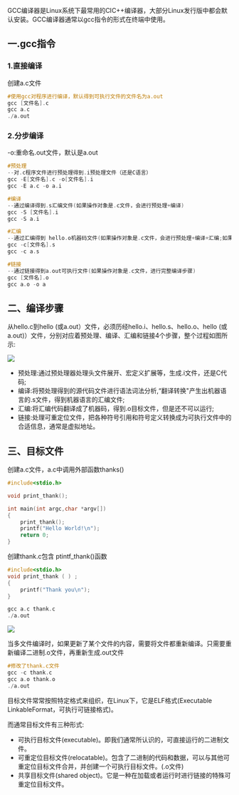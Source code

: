 GCC编译器是Linux系统下最常用的CIC++编译器，大部分Linux发行版中都会默认安装。GCC编译器通常以gcc指令的形式在终端中使用。

## 一.gcc指令
### 1.直接编译
创建a.c文件

```objectivec
#使用gcc对程序进行编译，默认得到可执行文件的文件名为a.out
gcc [文件名].c
gcc a.c
./a.out
```

### 2.分步编译
-o:重命名.out文件，默认是a.out

```objectivec
#预处理
--对.c程序文件进行预处理得到.i预处理文件（还是C语言）
gcc -E[文件名].c -o[文件名].i
gcc -E a.c -o a.i

#编译
--通过编译得到.s汇编文件(如果操作对象是.c文件，会进行预处理+编译)
gcc -S [文件名].i
gcc -S a.i

#汇编
--通过汇编得到 hello.o机器码文件(如果操作对象是.c文件，会进行预处理+编译+汇编;如果操作对象是.i文件?)
gcc -c[文件名].s
gcc -c a.s

#链接
--通过链接得到a.out可执行文件(如果操作对象是.c文件，进行完整编译步骤)
gcc [文件名].o
gcc a.o -o a
```

## 二、编译步骤
从hello.c到hello (或a.out）文件，必须历经hello.i、hello.s、hello.o、hello (或a.out)）文件，分别对应着预处理、编译、汇编和链接4个步骤，整个过程如图所示:

![](https://cdn.nlark.com/yuque/0/2024/png/40599201/1709370237577-3136f136-0591-45c2-a64c-278aa0376835.png)

+ 预处理:通过预处理器处理头文件展开、宏定义扩展等，生成.i文件，还是C代码;
+ 编译:将预处理得到的源代码文件进行语法词法分析,“翻译转换"产生出机器语言的.s文件，得到机器语言的汇编文件;
+ 汇编:将汇编代码翻译成了机器码，得到.o目标文件，但是还不可以运行;
+ 链接:处理可重定位文件，把各种符号引用和符号定义转换成为可执行文件中的合适信息，通常是虚拟地址。

## 三、目标文件
创建a.c文件，a.c中调用外部函数thanks()

```objectivec
#include<stdio.h>

void print_thank();

int main(int argc,char *argv[])
{
    print_thank();
    printf("Hello World!\n");
    return 0;
}
```

创建thank.c包含 ptintf_thank()函数

```objectivec
#include<stdio.h>
void print_thank ( ) ;
{
    printf("Thank you\n");
}
```

```objectivec
gcc a.c thank.c
./a.out
```

![](https://cdn.nlark.com/yuque/0/2024/png/40599201/1709370970623-31bfebcc-cc10-43c5-b175-005a5a657df7.png)

当多文件编译时，如果更新了某个文件的内容，需要将文件都重新编译。只需要重新编译二进制.o文件，再重新生成.out文件

```objectivec
#修改了thank.c文件
gcc -c thank.c
gcc a.o thank.o
./a.out
```

目标文件常常按照特定格式来组织，在Linux下，它是ELF格式(Executable LinkableFormat，可执行可链接格式)。

而通常目标文件有三种形式:

+ 可执行目标文件(executable)。即我们通常所认识的，可直接运行的二进制文件。
+ 可重定位目标文件(relocatable)。包含了二进制的代码和数据，可以与其他可重定位目标文件合并，并创建一个可执行目标文件。(.o文件)
+ 共享目标文件(shared object)。它是一种在加载或者运行时进行链接的特殊可重定位目标文件。

  

















